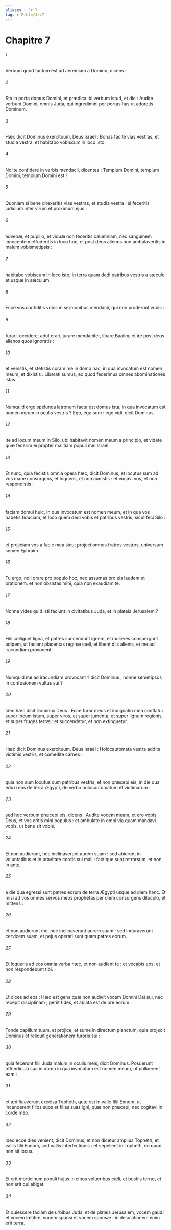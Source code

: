 ```yaml
---
aliases : Jr 7
tags : Bible/Jr/7
---
```


# Chapitre 7

###### 1
Verbum quod factum est ad Jeremiam a Domino, dicens :
###### 2
Sta in porta domus Domini, et prædica ibi verbum istud, et dic : Audite verbum Domini, omnis Juda, qui ingredimini per portas has ut adoretis Dominum.
###### 3
Hæc dicit Dominus exercituum, Deus Israël : Bonas facite vias vestras, et studia vestra, et habitabo vobiscum in loco isto.
###### 4
Nolite confidere in verbis mendacii, dicentes : Templum Domini, templum Domini, templum Domini est !
###### 5
Quoniam si bene direxeritis vias vestras, et studia vestra : si feceritis judicium inter virum et proximum ejus :
###### 6
advenæ, et pupillo, et viduæ non feceritis calumniam, nec sanguinem innocentem effuderitis in loco hoc, et post deos alienos non ambulaveritis in malum vobismetipsis :
###### 7
habitabo vobiscum in loco isto, in terra quam dedi patribus vestris a sæculo et usque in sæculum.
###### 8
Ecce vos confiditis vobis in sermonibus mendacii, qui non proderunt vobis :
###### 9
furari, occidere, adulterari, jurare mendaciter, libare Baalim, et ire post deos alienos quos ignoratis :
###### 10
et venistis, et stetistis coram me in domo hac, in qua invocatum est nomen meum, et dixistis : Liberati sumus, eo quod fecerimus omnes abominationes istas.
###### 11
Numquid ergo spelunca latronum facta est domus ista, in qua invocatum est nomen meum in oculis vestris ? Ego, ego sum : ego vidi, dicit Dominus.
###### 12
Ite ad locum meum in Silo, ubi habitavit nomen meum a principio, et videte quæ fecerim ei propter malitiam populi mei Israël.
###### 13
Et nunc, quia fecistis omnia opera hæc, dicit Dominus, et locutus sum ad vos mane consurgens, et loquens, et non audistis : et vocavi vos, et non respondistis :
###### 14
faciam domui huic, in qua invocatum est nomen meum, et in qua vos habetis fiduciam, et loco quem dedi vobis et patribus vestris, sicut feci Silo :
###### 15
et projiciam vos a facie mea sicut projeci omnes fratres vestros, universum semen Ephraim.
###### 16
Tu ergo, noli orare pro populo hoc, nec assumas pro eis laudem et orationem. et non obsistas mihi, quia non exaudiam te.
###### 17
Nonne vides quid isti faciunt in civitatibus Juda, et in plateis Jerusalem ?
###### 18
Filii colligunt ligna, et patres succendunt ignem, et mulieres conspergunt adipem, ut faciant placentas reginæ cæli, et libent diis alienis, et me ad iracundiam provocent.
###### 19
Numquid me ad iracundiam provocant ? dicit Dominus ; nonne semetipsos in confusionem vultus sui ?
###### 20
Ideo hæc dicit Dominus Deus : Ecce furor meus et indignatio mea conflatur super locum istum, super viros, et super jumenta, et super lignum regionis, et super fruges terræ : et succendetur, et non extinguetur.
###### 21
Hæc dicit Dominus exercituum, Deus Israël : Holocautomata vestra addite victimis vestris, et comedite carnes :
###### 22
quia non sum locutus cum patribus vestris, et non præcepi eis, in die qua eduxi eos de terra Ægypti, de verbo holocautomatum et victimarum :
###### 23
sed hoc verbum præcepi eis, dicens : Audite vocem meam, et ero vobis Deus, et vos eritis mihi populus : et ambulate in omni via quam mandavi vobis, ut bene sit vobis.
###### 24
Et non audierunt, nec inclinaverunt aurem suam : sed abierunt in voluntatibus et in pravitate cordis sui mali : factique sunt retrorsum, et non in ante,
###### 25
a die qua egressi sunt patres eorum de terra Ægypti usque ad diem hanc. Et misi ad vos omnes servos meos prophetas per diem consurgens diluculo, et mittens :
###### 26
et non audierunt me, nec inclinaverunt aurem suam : sed induraverunt cervicem suam, et pejus operati sunt quam patres eorum.
###### 27
Et loqueris ad eos omnia verba hæc, et non audient te : et vocabis eos, et non respondebunt tibi.
###### 28
Et dices ad eos : Hæc est gens quæ non audivit vocem Domini Dei sui, nec recepit disciplinam ; periit fides, et ablata est de ore eorum.
###### 29
Tonde capillum tuum, et projice, et sume in directum planctum, quia projecit Dominus et reliquit generationem furoris sui :
###### 30
quia fecerunt filii Juda malum in oculis meis, dicit Dominus. Posuerunt offendicula sua in domo in qua invocatum est nomen meum, ut polluerent eam :
###### 31
et ædificaverunt excelsa Topheth, quæ est in valle filii Ennom, ut incenderent filios suos et filias suas igni, quæ non præcepi, nec cogitavi in corde meo.
###### 32
Ideo ecce dies venient, dicit Dominus, et non dicetur amplius Topheth, et vallis filii Ennom, sed vallis interfectionis : et sepelient in Topheth, eo quod non sit locus.
###### 33
Et erit morticinum populi hujus in cibos volucribus cæli, et bestiis terræ, et non erit qui abigat.
###### 34
Et quiescere faciam de urbibus Juda, et de plateis Jerusalem, vocem gaudii et vocem lætitiæ, vocem sponsi et vocem sponsæ : in desolationem enim erit terra.
